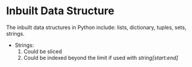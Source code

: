 # Inbuilt Data Structure
The inbuilt data structures in Python include: lists, dictionary, tuples, sets, strings.
- Strings:
  1. Could be sliced
  2. Could be indexed beyond the limit if used with *string[start:end]*
